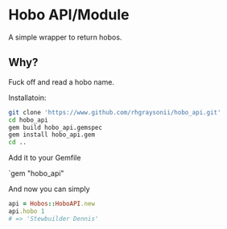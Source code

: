 # Hobo API/Module

A simple wrapper to return hobos.

## Why?

Fuck off and read a hobo name.

Installatoin:

```BASH
git clone 'https://www.github.com/rhgraysonii/hobo_api.git'
cd hobo_api
gem build hobo_api.gemspec
gem install hobo_api.gem
cd ..
```

Add it to your Gemfile

`gem "hobo_api"

And now you can simply

```RUBY
api = Hobos::HoboAPI.new
api.hobo 1
# => 'Stewbuilder Dennis'
```
